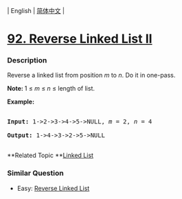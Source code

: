 | English | [简体中文](README.md) |

# [92. Reverse Linked List II](https://leetcode-cn.com/problems/reverse-linked-list-ii)
 ### Description
<p>Reverse a linked list from position <em>m</em> to <em>n</em>. Do it in one-pass.</p>

<p><strong>Note:&nbsp;</strong>1 &le; <em>m</em> &le; <em>n</em> &le; length of list.</p>

<p><strong>Example:</strong></p>

<pre>
<strong>Input:</strong> 1-&gt;2-&gt;3-&gt;4-&gt;5-&gt;NULL, <em>m</em> = 2, <em>n</em> = 4
<strong>Output:</strong> 1-&gt;4-&gt;3-&gt;2-&gt;5-&gt;NULL
</pre>

**Related Topic	**[Linked List](https://leetcode-cn.com/tag/linked-list) 

### Similar Question
 - Easy:	[Reverse Linked List](https://leetcode-cn.com/problems/reverse-linked-list) 
